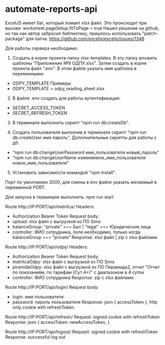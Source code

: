 # automate-reports-api

ExcelJS имеет баг, который ломает xlsx файл. Это происходит при вызове:
worksheet.pageSetup.fitToPage = true
Нашел решение на github, но так как автор забросил библиотеку, пришлось
использовать "patch-package" для патча.
https://github.com/exceljs/exceljs/issues/1348


Для работы сервера необходимо:
1. Создать в корне проекта папку xlsx-templates.
В эту папку вложить шаблоны "Приложение №9 ОДПУ.xlsx".
Затем создать в корне проекта файл ".env". В этом файле указать имя шаблона в переменными:
- ODPY_TEMPLATE
Примеры:
- ODPY_TEMPLATE = odpy_reading_sheet.xlsx

2. В файле .env создать для работы аутентификации:
- SECRET_ACCESS_TOKEN
- SECRET_REFRESH_TOKEN

3. В терминале выполнить скрипт "npm run db:createDb".

4. Создать пользователя выполнив в терминале скрипт "npm run db:createUser имя пароль".
Дополнительные скрипты для работы с дб:
- "npm run db:changeUserPassword имя_пользователя новый_пароль"
- "npm run db:changeUserName изменяемое_имя_пользователя новое_имя_пользователя"

5. Установить зависимости командой "npm install".

Порт по умолчанию 3000, для смены в env файле указать желаемый в переменной PORT.

Для запуска в терминале выполнить: npm run start


Route http://IP:PORT/api/matritca/
Headers:
- Authorization Bearer Token
Request body:
- upload: xlsx файл с выгрузкой из ПО Sims
- balanceGroup: "private" === Быт | "legal" === Юридические лица
- controller: ФИО сотрудника, поле необходимо, только когда balanceGroup === "private"
Response: xlsx файл | zip с xlsx файлами


Route http://IP:PORT/api/odpy/
Headers:
- Authorization Bearer Token
Request body:
- matritcaOdpy: xlsx файл с выгрузкой из ПО Sims
- piramidaOdpy: xlsx файл с выгрузкой из ПО Пирамида2,
  отчет "Отчет по показаниям, по тарифам (Сут А+)" с диапазоном в 4 суток
- controller: ФИО сотрудника
Response: zip с xlsx файлами


Route http://IP:PORT/api/login/
Request body:
- login: имя пользователя
- password: пароль пользователя
Response: json { accessToken }, http only cookie with refreshToken.


Route http://IP:PORT/api/refresh/
Request: signed cookie with refreshToken
Response: json {
  accessToken: newAccessToken,
}


Route http://IP:PORT/api/logout/
Request: signed cookie with refreshToken
Response: successful log out
